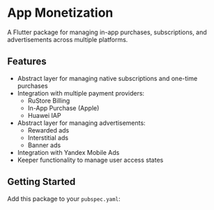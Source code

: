 # App Monetization

A Flutter package for managing in-app purchases, subscriptions, and advertisements across multiple platforms.

## Features

- Abstract layer for managing native subscriptions and one-time purchases
- Integration with multiple payment providers:
  - RuStore Billing
  - In-App Purchase (Apple)
  - Huawei IAP
- Abstract layer for managing advertisements:
  - Rewarded ads
  - Interstitial ads
  - Banner ads
- Integration with Yandex Mobile Ads
- Keeper functionality to manage user access states

## Getting Started

Add this package to your `pubspec.yaml`:

